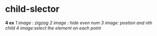 # child-slector
**4 ex**
*1 image : zigzag*
*2 image : hide even num*
*3 image: postion and nth child*
*4 image:select the element on each point*
